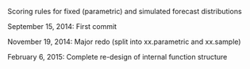 Scoring rules for fixed (parametric) and simulated forecast distributions

September 15, 2014: First commit 

November 19, 2014: Major redo (split into xx.parametric and xx.sample)

February 6, 2015: Complete re-design of internal function structure
